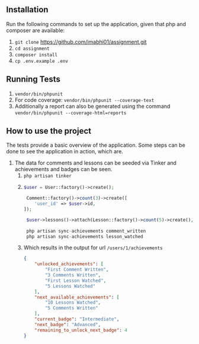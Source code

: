 ## Installation

Run the following commands to set up the application, given that php and composer are available:
1. `git clone` https://github.com/imabhi01/assignment.git
1. `cd assignment`
1. `composer install`
1. `cp .env.example .env`

## Running Tests
1. `vendor/bin/phpunit`
1. For code coverage:  `vendor/bin/phpunit --coverage-text`
1. Additionally a report can also be generated using the command `vendor/bin/phpunit --coverage-html=reports`

## How to use the project
The tests provide a basic overview of the application. Some steps can be done to see the application in action, which are.

1. The data for comments and lessons can be seeded via Tinker and achievements and badges can be seen.
    1. `php artisan tinker`
    2. ```php
       $user = User::factory()->create();

        Comment::factory()->count(3)->create([
           'user_id' => $user->id,
       ]);

        $user->lessons()->attach(Lesson::factory()->count(5)->create(),['watched' => true]);
        
        php artisan sync-achievements comment_written
        php artisan sync-achievements lesson_watched 
       
       ```
    3. Which results in the  output for url `/users/1/achievements`
        ```json
        {
            "unlocked_achievements": [
                "First Comment Written",
                "3 Comments Written",
                "First Lesson Watched",
                "5 Lessons Watched"
            ],
            "next_available_achievements": [
                "10 Lessons Watched",
                "5 Comments Written"
            ],
            "current_badge": "Intermediate",
            "next_badge": "Advanced",
            "remaining_to_unlock_next_badge": 4
        } 
        ```
